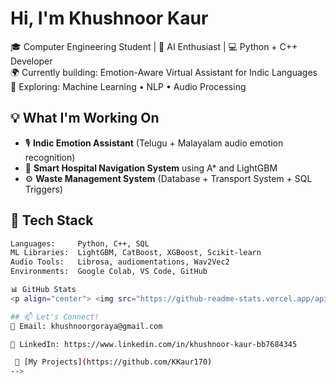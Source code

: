 # Hi, I'm Khushnoor Kaur 

🎓 Computer Engineering Student | 🤖 AI Enthusiast | 💻 Python + C++ Developer  
🌍 Currently building: Emotion-Aware Virtual Assistant for Indic Languages  
🚀 Exploring: Machine Learning • NLP • Audio Processing 

## 💡 What I'm Working On
- 🎙️ **Indic Emotion Assistant** (Telugu + Malayalam audio emotion recognition)
- 🏥 **Smart Hospital Navigation System** using A* and LightGBM
- ⚙️ **Waste Management System** (Database + Transport System + SQL Triggers)

## 🧠 Tech Stack
```bash
Languages:     Python, C++, SQL  
ML Libraries:  LightGBM, CatBoost, XGBoost, Scikit-learn  
Audio Tools:   Librosa, audiomentations, Wav2Vec2  
Environments:  Google Colab, VS Code, GitHub 

📊 GitHub Stats
<p align="center"> <img src="https://github-readme-stats.vercel.app/api?username=KKaur170&show_icons=true&theme=tokyonight" width="47%"/> <img src="https://github-readme-stats.vercel.app/api/top-langs/?username=KKaur170&layout=compact&theme=tokyonight" width="47%"/> </p> <p align="center"> <img src="https://github-readme-streak-stats.herokuapp.com?user=KKaur170&theme=tokyonight" width="95%"/> </p>

## 📫 Let's Connect!
📧 Email: khushnoorgoraya@gmail.com

🔗 LinkedIn: https://www.linkedin.com/in/khushnoor-kaur-bb7684345

 📂 [My Projects](https://github.com/KKaur170)
-->
